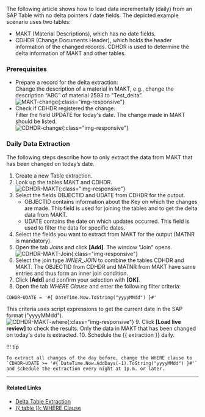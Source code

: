 
The following article shows how to load data incrementally (daily) from an SAP Table with no delta pointers / date fields.
The depicted example scenario uses two tables:

- MAKT (Material Descriptions), which has no date fields.
- CDHDR (Change Documents Header), which holds the header information of the changed records.
CDHDR is used to determine the delta information of MAKT and other tables.

### Prerequisites

- Prepare a record for the delta extraction:<br>
Change the description of a material in MAKT, e.g., change the description “ABC” of material 2593 to "Test_delta”.<br>
![MAKT-change](../assets/images/articles/table/MAKT-change.png){:class="img-responsive"}
- Check if CDHDR registered the change:<br>
Filter the field UPDATE for today's date. The change made in MAKT should be listed.<br>
![CDHDR-change](../assets/images/articles/table/CDHDR-change.png){:class="img-responsive"}

### Daily Data Extraction

The following steps describe how to only extract the data from MAKT that has been changed on today’s date.

1. Create a new Table extraction.
2. Look up the tables MAKT and CDHDR.<br>
![CDHDR-MAKT](../assets/images/articles/table/CDHDR-MAKT.png){:class="img-responsive"}
3. Select the fields OBJECTID and UDATE from CDHDR for the output.<br>
	- OBJECTID contains information about the Key on which the changes are made. 
	This field is used for joining the tables and to get the delta data from MAKT.
	- UDATE contains the date on which updates occurred. This field is used to filter the data for specific dates.
4. Select the fields you want to extract from MAKT for the output (MATNR is mandatory).
5. Open the tab *Joins* and click **[Add]**. The window "Join" opens. <br>
![CDHDR-MAKT-Join](../assets/images/articles/table/CDHDR-MAKT-Join.png){:class="img-responsive"}
6. Select the join type *INNER_JOIN* to combine the tables CDHDR and MAKT.
The OBJECTID from CDHDR and MATNR from MAKT have same entries and thus form an inner join condition.<br>
7. Click **[Add]** and confirm your selection with **[OK]**.
8. Open the tab *WHERE Clause* and enter the following filter criteria:
```
CDHDR~UDATE = '#{ DateTime.Now.ToString("yyyyMMdd") }#'
```
This criteria uses script expressions to get the current date in the SAP format ("yyyyMMdd").<br>
![CDHDR-MAKT-where](../assets/images/articles/table/CDHDR-MAKT-where.png){:class="img-responsive"}
9. Click **[Load live review]** to check the results.
Only the data in MAKT that has been changed on today's date is extracted.
10. Schedule the {{ extraction }} daily. 

!!! tip

	To extract all changes of the day before, change the WHERE clause to `CDHDR~UDATE >= '#{ DateTime.Now.AddDays(-1).ToString("yyyyMMdd") }#'` and schedule the extraction every night at 1p.m. or later. 

*****

#### Related Links
- [Delta Table Extraction](delta-table-extraction.md)
- [{{ table }}: WHERE Clause](../documentation/table/where-clause.md)